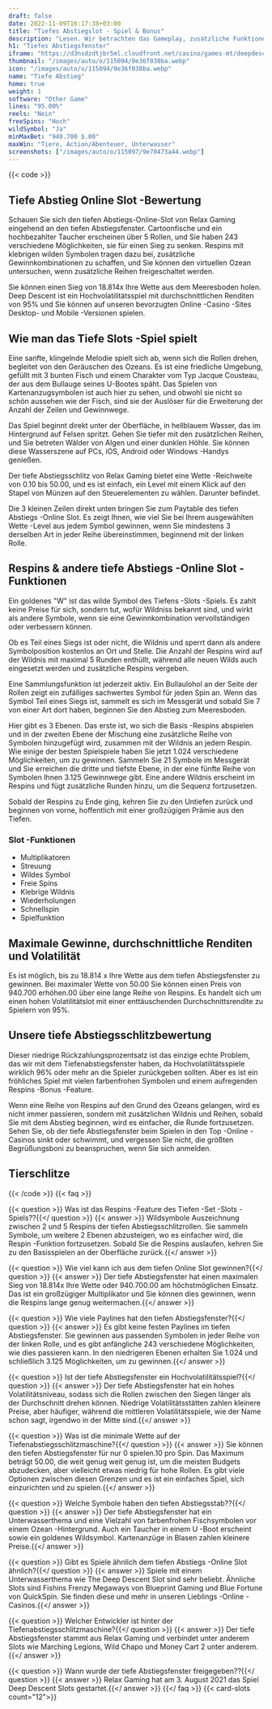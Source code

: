 ```yaml
---
draft: false
date: 2022-11-09T16:17:38+03:00
title: "Tiefes Abstiegslot - Spiel & Bonus"
description: "Lesen. Wir betrachten das Gameplay, zusätzliche Funktionen und wo wir es mit dem besten Casino -Bonus spielen können."
h1: "Tiefes Abstiegsfenster"
iframe: "https://d3nsdzdtjbr5ml.cloudfront.net/casino/games-mt/deepdescent/index.html?gameid=deepdescent&jurisdiction=MT&channel=web&moneymode=fun&partnerid=1&lang=en_US"
thumbnail: "/images/auto/o/115094/0e36f038ba.webp"
icon: "/images/auto/o/115094/0e36f038ba.webp"
name: "Tiefe Abstieg"
home: true
weight: 1
software: "Other Game"
lines: "95.00%"
reels: "Nein"
freeSpins: "Hoch"
wildSymbol: "Ja"
minMaxBet: "940.700 $.00"
maxWin: "Tiere, Action/Abenteuer, Unterwasser"
screenshots: ["/images/auto/o/115097/9e70473a44.webp"]
---
```


{{< code >}}<h2>Tiefe Abstieg Online Slot -Bewertung</h2><p>Schauen Sie sich den tiefen Abstiegs-Online-Slot von Relax Gaming eingehend an den tiefen Abstiegsfenster. Cartoonfische und ein hochbezahlter Taucher erscheinen über 5 Rollen, und Sie haben 243 verschiedene Möglichkeiten, sie für einen Sieg zu senken. Respins mit klebrigen wilden Symbolen tragen dazu bei, zusätzliche Gewinnkombinationen zu schaffen, und Sie können den virtuellen Ozean untersuchen, wenn zusätzliche Reihen freigeschaltet werden.</p><p>Sie können einen Sieg von 18.814x Ihre Wette aus dem Meeresboden holen. Deep Descent ist ein Hochvolatilitätsspiel mit durchschnittlichen Renditen von 95% und Sie können auf unseren bevorzugten Online -Casino -Sites Desktop- und Mobile -Versionen spielen.</p><h2>Wie man das Tiefe Slots -Spiel spielt</h2><p>Eine sanfte, klingelnde Melodie spielt sich ab, wenn sich die Rollen drehen, begleitet von den Geräuschen des Ozeans. Es ist eine friedliche Umgebung, gefüllt mit 3 bunten Fisch und einem Charakter vom Typ Jacque Cousteau, der aus dem Bullauge seines U-Bootes späht. Das Spielen von Kartenanzugsymbolen ist auch hier zu sehen, und obwohl sie nicht so schön aussehen wie der Fisch, sind sie der Auslöser für die Erweiterung der Anzahl der Zeilen und Gewinnwege.</p><p>Das Spiel beginnt direkt unter der Oberfläche, in hellblauem Wasser, das im Hintergrund auf Felsen spritzt. Gehen Sie tiefer mit den zusätzlichen Reihen, und Sie betreten Wälder von Algen und einer dunklen Höhle. Sie können diese Wasserszene auf PCs, iOS, Android oder Windows -Handys genießen.</p><p>Der tiefe Abstiegsschlitz von Relax Gaming bietet eine Wette -Reichweite von 0.10 bis 50.00, und es ist einfach, ein Level mit einem Klick auf den Stapel von Münzen auf den Steuerelementen zu wählen. Darunter befindet.</p><p>Die 3 kleinen Zeilen direkt unten bringen Sie zum Paytable des tiefen Abstiegs -Online Slot. Es zeigt Ihnen, wie viel Sie bei Ihrem ausgewählten Wette -Level aus jedem Symbol gewinnen, wenn Sie mindestens 3 derselben Art in jeder Reihe übereinstimmen, beginnend mit der linken Rolle.</p><h2>Respins & andere tiefe Abstiegs -Online Slot -Funktionen</h2><p>Ein goldenes "W" ist das wilde Symbol des Tiefens -Slots -Spiels. Es zahlt keine Preise für sich, sondern tut, wofür Wildniss bekannt sind, und wirkt als andere Symbole, wenn sie eine Gewinnkombination vervollständigen oder verbessern können.</p><p>Ob es Teil eines Siegs ist oder nicht, die Wildnis und sperrt dann als andere Symbolposition kostenlos an Ort und Stelle. Die Anzahl der Respins wird auf der Wildnis mit maximal 5 Runden enthüllt, während alle neuen Wilds auch eingesetzt werden und zusätzliche Respins vergeben.</p><p>Eine Sammlungsfunktion ist jederzeit aktiv. Ein Bullaulohol an der Seite der Rollen zeigt ein zufälliges sachwertes Symbol für jeden Spin an. Wenn das Symbol Teil eines Siegs ist, sammelt es sich im Messgerät und sobald Sie 7 von einer Art dort haben, beginnen Sie den Abstieg zum Meeresboden.</p><p>Hier gibt es 3 Ebenen. Das erste ist, wo sich die Basis -Respins abspielen und in der zweiten Ebene der Mischung eine zusätzliche Reihe von Symbolen hinzugefügt wird, zusammen mit der Wildnis an jedem Respin. Wie einige der besten Spielspiele haben Sie jetzt 1.024 verschiedene Möglichkeiten, um zu gewinnen. Sammeln Sie 21 Symbole im Messgerät und Sie erreichen die dritte und tiefste Ebene, in der eine fünfte Reihe von Symbolen Ihnen 3.125 Gewinnwege gibt. Eine andere Wildnis erscheint im Respins und fügt zusätzliche Runden hinzu, um die Sequenz fortzusetzen.</p><p>Sobald der Respins zu Ende ging, kehren Sie zu den Untiefen zurück und beginnen von vorne, hoffentlich mit einer großzügigen Prämie aus den Tiefen.</p><h3>
Slot -Funktionen</h3><ul>
<li></span>
Multiplikatoren</li>
<li></span>
Streuung</li>
<li></span>
Wildes Symbol</li>
<li></span>
Freie Spins</li>
<li></span>
Klebrige Wildnis</li>
<li></span>
Wiederholungen</li>
<li></span>
Schnellspin</li>
<li></span>
Spielfunktion</li></ul><h2>Maximale Gewinne, durchschnittliche Renditen und Volatilität</h2><p>Es ist möglich, bis zu 18.814 x Ihre Wette aus dem tiefen Abstiegsfenster zu gewinnen. Bei maximaler Wette von 50.00 Sie können einen Preis von 940.700 erhöhen.00 über eine lange Reihe von Respins. Es handelt sich um einen hohen Volatilitätslot mit einer enttäuschenden Durchschnittsrendite zu Spielern von 95%.</p><h2>Unsere tiefe Abstiegsschlitzbewertung</h2><p>Dieser niedrige Rückzahlungsprozentsatz ist das einzige echte Problem, das wir mit dem Tiefenabstiegsfenster haben, da Hochvolatilitätsspiele wirklich 96% oder mehr an die Spieler zurückgeben sollten. Aber es ist ein fröhliches Spiel mit vielen farbenfrohen Symbolen und einem aufregenden Respins -Bonus -Feature.</p><p>Wenn eine Reihe von Respins auf den Grund des Ozeans gelangen, wird es nicht immer passieren, sondern mit zusätzlichen Wildnis und Reihen, sobald Sie mit dem Abstieg beginnen, wird es einfacher, die Runde fortzusetzen. Sehen Sie, ob der tiefe Abstiegsfenster beim Spielen in den Top -Online -Casinos sinkt oder schwimmt, und vergessen Sie nicht, die größten Begrüßungsboni zu beanspruchen, wenn Sie sich anmelden.</p><h2>Tierschlitze</h2>
{{< /code >}}
{{< faq >}}

{{< question >}} Was ist das Respins -Feature des Tiefen -Set -Slots -Spiels??{{</ question >}}
{{< answer >}} Wildsymbole Auszeichnung zwischen 2 und 5 Respins der tiefen Abstiegsschlitzrollen. Sie sammeln Symbole, um weitere 2 Ebenen abzusteigen, wo es einfacher wird, die Respin -Funktion fortzusetzen. Sobald Sie die Respins auslaufen, kehren Sie zu den Basisspielen an der Oberfläche zurück.{{</ answer >}}

{{< question >}} Wie viel kann ich aus dem tiefen Online Slot gewinnen?{{</ question >}}
{{< answer >}} Der tiefe Abstiegsfenster hat einen maximalen Sieg von 18.814x Ihre Wette oder 940.700.00 am höchstmöglichen Einsatz. Das ist ein großzügiger Multiplikator und Sie können dies gewinnen, wenn die Respins lange genug weitermachen.{{</ answer >}}

{{< question >}} Wie viele Paylines hat den tiefen Abstiegsfenster?{{</ question >}}
{{< answer >}} Es gibt keine festen Paylines im tiefen Abstiegsfenster. Sie gewinnen aus passenden Symbolen in jeder Reihe von der linken Rolle, und es gibt anfängliche 243 verschiedene Möglichkeiten, wie dies passieren kann. In den niedrigeren Ebenen erhalten Sie 1.024 und schließlich 3.125 Möglichkeiten, um zu gewinnen.{{</ answer >}}

{{< question >}} Ist der tiefe Abstiegsfenster ein Hochvolatilitätsspiel?{{</ question >}}
{{< answer >}} Der tiefe Abstiegsfenster hat ein hohes Volatilitätsniveau, sodass sich die Rollen zwischen den Siegen länger als der Durchschnitt drehen können. Niedrige Volatilitätsstätten zahlen kleinere Preise, aber häufiger, während die mittleren Volatilitätsspiele, wie der Name schon sagt, irgendwo in der Mitte sind.{{</ answer >}}

{{< question >}} Was ist die minimale Wette auf der Tiefenabstiegsschlitzmaschine?{{</ question >}}
{{< answer >}} Sie können den tiefen Abstiegsfenster für nur 0 spielen.10 pro Spin. Das Maximum beträgt 50.00, die weit genug weit genug ist, um die meisten Budgets abzudecken, aber vielleicht etwas niedrig für hohe Rollen. Es gibt viele Optionen zwischen diesen Grenzen und es ist ein einfaches Spiel, sich einzurichten und zu spielen.{{</ answer >}}

{{< question >}} Welche Symbole haben den tiefen Abstiegsstab??{{</ question >}}
{{< answer >}} Der tiefe Abstiegsfenster hat ein Unterwasserthema und eine Vielzahl von farbenfrohen Fischsymbolen vor einem Ozean -Hintergrund. Auch ein Taucher in einem U -Boot erscheint sowie ein goldenes Wildsymbol. Kartenanzüge in Blasen zahlen kleinere Preise.{{</ answer >}}

{{< question >}} Gibt es Spiele ähnlich dem tiefen Abstiegs -Online Slot ähnlich?{{</ question >}}
{{< answer >}} Spiele mit einem Unterwasserthema wie The Deep Descent Slot sind sehr beliebt. Ähnliche Slots sind Fishins Frenzy Megaways von Blueprint Gaming und Blue Fortune von QuickSpin. Sie finden diese und mehr in unseren Lieblings -Online -Casinos.{{</ answer >}}

{{< question >}} Welcher Entwickler ist hinter der Tiefenabstiegsschlitzmaschine?{{</ question >}}
{{< answer >}} Der tiefe Abstiegsfenster stammt aus Relax Gaming und verbindet unter anderem Slots wie Marching Legions, Wild Chapo und Money Cart 2 unter anderem.{{</ answer >}}

{{< question >}} Wann wurde der tiefe Abstiegsfenster freigegeben??{{</ question >}}
{{< answer >}} Relax Gaming hat am 3. August 2021 das Spiel Deep Descent Slots gestartet.{{</ answer >}}
{{</ faq >}}
{{< card-slots count="12">}}